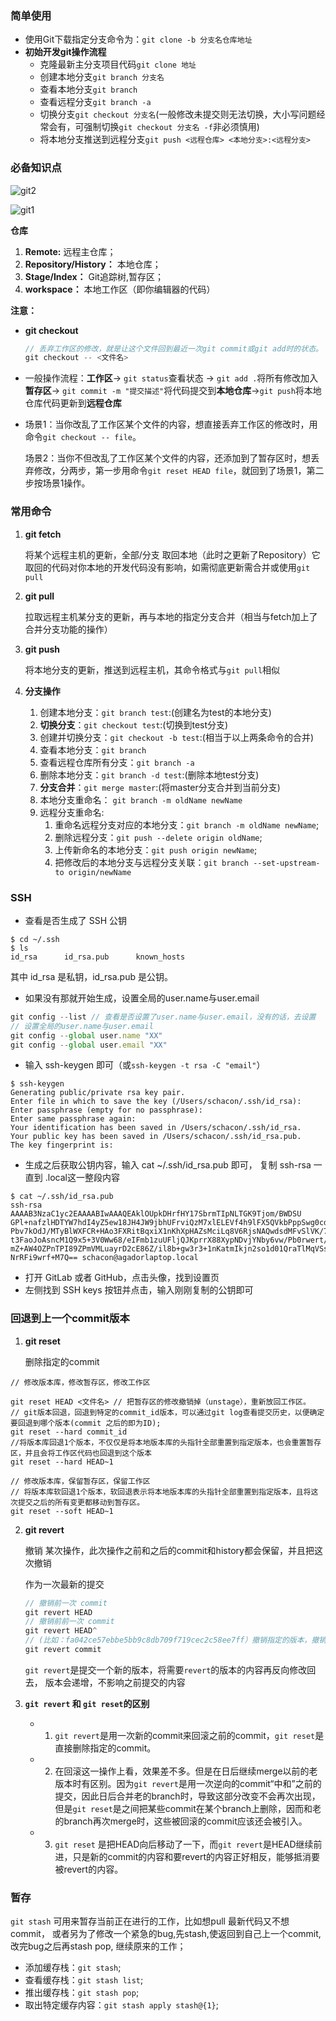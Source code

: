 ### 简单使用

- 使用Git下载指定分支命令为：`git clone -b 分支名仓库地址`
- **初始开发git操作流程**
  - 克隆最新主分支项目代码`git clone 地址`
  - 创建本地分支`git branch 分支名`
  - 查看本地分支`git branch`
  - 查看远程分支`git branch -a`
  - 切换分支`git checkout 分支名`(一般修改未提交则无法切换，大小写问题经常会有，可强制切换`git checkout 分支名 -f`非必须慎用)
  - 将本地分支推送到远程分支`git push <远程仓库> <本地分支>:<远程分支>`



### 必备知识点


![git2](https://user-images.githubusercontent.com/19721451/56352098-1d71d700-6201-11e9-9c1b-2d1242749a49.jpeg)

![git1](https://user-images.githubusercontent.com/19721451/56352112-2498e500-6201-11e9-84f9-cae3f7f27632.png)


**仓库**

1.  **Remote:** 远程主仓库；
2.  **Repository/History：** 本地仓库；
3.  **Stage/Index：** Git追踪树,暂存区；
4.  **workspace：** 本地工作区（即你编辑器的代码）

**注意：**

- **git checkout**

  ```js
  // 丢弃工作区的修改，就是让这个文件回到最近一次git commit或git add时的状态。
  git checkout -- <文件名>
  ```

- 一般操作流程：**工作区**-> `git status`查看状态 -> `git add .`将所有修改加入**暂存区**-> `git commit -m "提交描述"`将代码提交到**本地仓库**->`git push`将本地仓库代码更新到**远程仓库**

- 场景1：当你改乱了工作区某个文件的内容，想直接丢弃工作区的修改时，用命令`git checkout -- file`。

  场景2：当你不但改乱了工作区某个文件的内容，还添加到了暂存区时，想丢弃修改，分两步，第一步用命令`git reset HEAD file`，就回到了场景1，第二步按场景1操作。

### 常用命令

1. **git fetch**

   将某个远程主机的更新，全部/分支 取回本地（此时之更新了Repository）它取回的代码对你本地的开发代码没有影响，如需彻底更新需合并或使用`git pull`

2. **git pull**

   拉取远程主机某分支的更新，再与本地的指定分支合并（相当与fetch加上了合并分支功能的操作）

3. **git push**

   将本地分支的更新，推送到远程主机，其命令格式与`git pull`相似

4. **分支操作**

   1. 创建本地分支：`git branch test`:(创建名为test的本地分支)
   2. **切换分支**：`git checkout test`:(切换到test分支)
   3. 创建并切换分支：`git checkout -b test`:(相当于以上两条命令的合并)
   4. 查看本地分支：`git branch`
   5. 查看远程仓库所有分支：`git branch -a`
   6. 删除本地分支：`git branch -d test`:(删除本地test分支)
   7. **分支合并**：`git merge master`:(将master分支合并到当前分支)
   8. 本地分支重命名： `git branch -m oldName newName`
   9. 远程分支重命名:
      1. 重命名远程分支对应的本地分支：`git branch -m oldName newName`;
      2. 删除远程分支：`git push --delete origin oldName`;
      3. 上传新命名的本地分支：`git push origin newName`;
      4. 把修改后的本地分支与远程分支关联：`git branch --set-upstream-to origin/newName`

### SSH

- 查看是否生成了 SSH 公钥

```
$ cd ~/.ssh
$ ls
id_rsa      id_rsa.pub      known_hosts
```

其中 id_rsa 是私钥，id_rsa.pub 是公钥。

- 如果没有那就开始生成，设置全局的user.name与user.email

```js
git config --list // 查看是否设置了user.name与user.email，没有的话，去设置
// 设置全局的user.name与user.email
git config --global user.name "XX"
git config --global user.email "XX"
```

- 输入 ssh-keygen 即可（或`ssh-keygen -t rsa -C "email"`）

```
$ ssh-keygen
Generating public/private rsa key pair.
Enter file in which to save the key (/Users/schacon/.ssh/id_rsa):
Enter passphrase (empty for no passphrase):
Enter same passphrase again:
Your identification has been saved in /Users/schacon/.ssh/id_rsa.
Your public key has been saved in /Users/schacon/.ssh/id_rsa.pub.
The key fingerprint is:
```

- 生成之后获取公钥内容，输入 cat ~/.ssh/id_rsa.pub 即可， 复制 ssh-rsa 一直到 .local这一整段内容

```
$ cat ~/.ssh/id_rsa.pub
ssh-rsa AAAAB3NzaC1yc2EAAAABIwAAAQEAklOUpkDHrfHY17SbrmTIpNLTGK9Tjom/BWDSU
GPl+nafzlHDTYW7hdI4yZ5ew18JH4JW9jbhUFrviQzM7xlELEVf4h9lFX5QVkbPppSwg0cda3
Pbv7kOdJ/MTyBlWXFCR+HAo3FXRitBqxiX1nKhXpHAZsMciLq8V6RjsNAQwdsdMFvSlVK/7XA
t3FaoJoAsncM1Q9x5+3V0Ww68/eIFmb1zuUFljQJKprrX88XypNDvjYNby6vw/Pb0rwert/En
mZ+AW4OZPnTPI89ZPmVMLuayrD2cE86Z/il8b+gw3r3+1nKatmIkjn2so1d01QraTlMqVSsbx
NrRFi9wrf+M7Q== schacon@agadorlaptop.local
```

- 打开 GitLab 或者 GitHub，点击头像，找到设置页
- 左侧找到 SSH keys 按钮并点击，输入刚刚复制的公钥即可

### 回退到上一个commit版本

1. **git reset**

   删除指定的commit

```Js
// 修改版本库，修改暂存区，修改工作区

git reset HEAD <文件名> // 把暂存区的修改撤销掉（unstage），重新放回工作区。
// git版本回退，回退到特定的commit_id版本，可以通过git log查看提交历史，以便确定要回退到哪个版本(commit 之后的即为ID);
git reset --hard commit_id 
//将版本库回退1个版本，不仅仅是将本地版本库的头指针全部重置到指定版本，也会重置暂存区，并且会将工作区代码也回退到这个版本
git reset --hard HEAD~1

// 修改版本库，保留暂存区，保留工作区
// 将版本库软回退1个版本，软回退表示将本地版本库的头指针全部重置到指定版本，且将这次提交之后的所有变更都移动到暂存区。
git reset --soft HEAD~1
```

2. **git revert** 

   撤销 某次操作，此次操作之前和之后的commit和history都会保留，并且把这次撤销

   作为一次最新的提交

   ```js
   // 撤销前一次 commit
   git revert HEAD
   // 撤销前前一次 commit
   git revert HEAD^
   // (比如：fa042ce57ebbe5bb9c8db709f719cec2c58ee7ff）撤销指定的版本，撤销也会作为一次提交进行保存。
   git revert commit
   ```

   `git revert`是提交一个新的版本，将需要`revert`的版本的内容再反向修改回去，
   版本会递增，不影响之前提交的内容

3. **`git revert` 和 `git reset`的区别** 

   - 1. `git revert`是用一次新的commit来回滚之前的commit，`git reset`是直接删除指定的commit。 
   - 2. 在回滚这一操作上看，效果差不多。但是在日后继续merge以前的老版本时有区别。因为`git revert`是用一次逆向的commit“中和”之前的提交，因此日后合并老的branch时，导致这部分改变不会再次出现，但是`git reset`是之间把某些commit在某个branch上删除，因而和老的branch再次merge时，这些被回滚的commit应该还会被引入。 
   - 3. `git reset` 是把HEAD向后移动了一下，而`git revert`是HEAD继续前进，只是新的commit的内容和要revert的内容正好相反，能够抵消要被revert的内容。

### 暂存 

`git stash` 可用来暂存当前正在进行的工作，比如想pull 最新代码又不想commit， 或者另为了修改一个紧急的bug,先stash,使返回到自己上一个commit, 改完bug之后再stash pop, 继续原来的工作；

- 添加缓存栈：`git stash`;
- 查看缓存栈：`git stash list`;
- 推出缓存栈：`git stash pop`;
- 取出特定缓存内容：`git stash apply stash@{1}`;